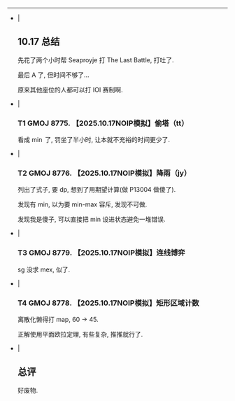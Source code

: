 ---
- |
    ## 10.17 总结

    先花了两个小时帮 Seaproyje 打 The Last Battle, 打吐了.

    最后 A 了, 但时间不够了...

    原来其他座位的人都可以打 IOI 赛制啊.

- |
    ### T1 GMOJ 8775. 【2025.10.17NOIP模拟】偷塔（tt）

    看成 $\min$ 了, 罚坐了半小时, 让本就不充裕的时间更少了.

- |
    ### T2 GMOJ 8776. 【2025.10.17NOIP模拟】降雨（jy）

    列出了式子, 要 dp, 想到了用期望计算(做 P13004 做傻了).

    发现有 min, 以为要 min-max 容斥, 发现不可做.

    发现我是傻子, 可以直接把 min 设进状态避免一堆错误.

- |
    ### T3 GMOJ 8779. 【2025.10.17NOIP模拟】连线博弈

    sg 没求 mex, 似了.

- |
    ### T4 GMOJ 8778. 【2025.10.17NOIP模拟】矩形区域计数

    离散化懒得打 map, 60 -> 45.

    正解使用平面欧拉定理, 有些复杂, 推推就行了.

- |
    ## 总评

    好废物.
